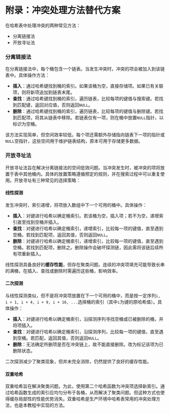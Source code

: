# 附录：冲突处理方法替代方案

在哈希表中处理冲突的两种常见方法：

- 分离链接法
- 开放寻址法

### 分离链接法

在分离链接法中，每个桶包含一个链表。当发生冲突时，冲突的项会被加入到该链表中。具体操作方法：

- **插入**：通过哈希键找到桶的索引。如果该桶为空，直接存储项。如果已有关联项，则将新项追加到链表末尾。
- **查找**：通过哈希键找到桶的索引，遍历链表，比较每项的键值与搜索键。若找到匹配键，返回对应值，否则返回`NULL`。
- **删除**：通过哈希键找到桶的索引，遍历链表，比较每项的键值与删除键。若找到匹配项，将其从链表中移除。若链表仅有一项，则在桶中放置`NULL`指针，以标识为空桶。

该方法实现简单，但空间效率较低。每个项还需额外存储指向链表下一项的指针或`NULL`空指针，这些空间用于维护链表结构，原本可用于存储更多数据。

### 开放寻址法

开放寻址法旨在解决分离链接法的空间低效问题。当冲突发生时，被冲突的项将放置于表中其他桶内。具体的放置策略遵循预定的规则，并在搜索过程中可以重复使用。开放寻址有三种常见的选择策略：

#### 线性探测

发生冲突时，索引递增，将项放入数组中下一个可用的桶中。具体操作：

- **插入**：对键进行哈希以确定桶索引。若该桶为空，插入项；若不为空，递增索引直至找到空桶并插入。
- **查找**：对键进行哈希以确定桶索引，递增索引，比较每一项的键值，直至遇到空桶。若找到匹配项，返回其值，否则返回`NULL`。
- **删除**：对键进行哈希以确定桶索引，递增索引，比较每一项的键值，直至遇到空桶。若找到匹配项，删除之。删除操作会破坏探测链，因此需将该链后续所有项重新插入。

线性探测具备良好的**缓存性能**，但存在聚类问题。连续的冲突项填充可能导致长串的满桶，在插入、查找或删除时需遍历这些桶，影响效率。

#### 二次探测

与线性探测类似，但不是将冲突项放置在下一个可用的桶中，而是按一定序列`i, i + 1, i + 4, i + 9, i + 16, ...`选择桶的索引（其中`i`为键的原哈希值）。具体操作：

- **插入**：对键进行哈希以确定桶索引，沿探测序列寻找空桶或已被删除的桶，并将项插入。
- **查找**：对键进行哈希以确定桶索引，沿探测序列，比较每一项的键值，直至遇到空桶。若匹配，返回其值，否则返回`NULL`。
- **删除**：无法确定所删项是否在冲突链上，故不能直接删除。改为标记该项为已删除状态。

二次探测减少了聚类现象，但并未完全消除，仍然提供了良好的缓存性能。

#### 双重哈希

双重哈希旨在解决聚类问题。为此，使用第二个哈希函数为冲突项选择新索引。通过哈希函数生成的索引应均匀分布于各桶，从而解决了聚类问题。但这种方式也使得缓存局部性的性能优势消失。双重哈希是生产环境中哈希表常用的冲突处理方法，也是本教程中实现的方法。